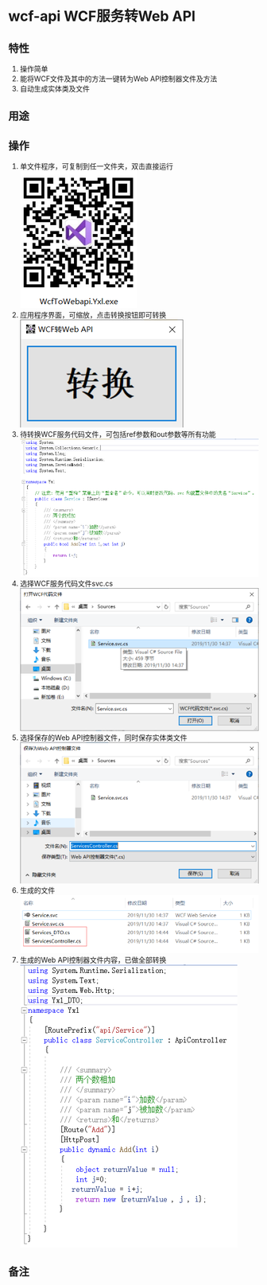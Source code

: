 # wcf-api WCF服务转Web API
## 特性
1. 操作简单
1. 能将WCF文件及其中的方法一键转为Web API控制器文件及方法
1. 自动生成实体类及文件
## 用途
## 操作
1. 单文件程序，可复制到任一文件夹，双击直接运行  
![文件图标](imgs/01.png)
1. 应用程序界面，可缩放，点击转换按钮即可转换  
![界面](imgs/02.png)
1. 待转换WCF服务代码文件，可包括ref参数和out参数等所有功能  
![源文件](imgs/03.png)
1. 选择WCF服务代码文件svc.cs  
![打开文件](imgs/04.png)
1. 选择保存的Web API控制器文件，同时保存实体类文件  
![保存文件](imgs/05.png)
1. 生成的文件  
![目标文件](imgs/06.png)
1. 生成的Web API控制器文件内容，已做全部转换  
![目标文件内容](imgs/07.png)
## 备注
